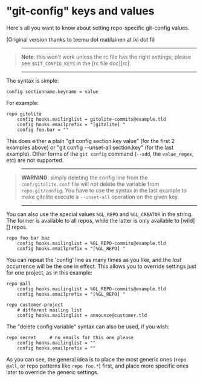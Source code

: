 # "git-config" keys and values

Here's all you want to know about setting repo-specific git-config values.

(Original version thanks to teemu dot matilainen at iki dot fi)

>   ----

>   **Note**: this won't work unless the rc file has the right settings;
>   please see `$GIT_CONFIG_KEYS` in the [rc file doc][rc].

>   ----

The syntax is simple:

    config sectionname.keyname = value

For example:

    repo gitolite
        config hooks.mailinglist = gitolite-commits@example.tld
        config hooks.emailprefix = "[gitolite] "
        config foo.bar = ""

This does either a plain "git config section.key value" (for the first 2
examples above) or "git config --unset-all section.key" (for the last
example).  Other forms of the `git config` command (`--add`, the
`value_regex`, etc) are not supported.

>   ----

>   **WARNING**: simply deleting the config line from the `conf/gitolite.conf`
>   file will *not* delete the variable from `repo.git/config`.  You have to
>   use the syntax in the last example to make gitolite execute a
>   `--unset-all` operation on the given key.

>   ----

You can also use the special values `%GL_REPO` and `%GL_CREATOR` in the
string.  The former is available to all repos, while the latter is only
available to [wild][] repos.

    repo foo bar baz
        config hooks.mailinglist = %GL_REPO-commits@example.tld
        config hooks.emailprefix = "[%GL_REPO] "

You can repeat the 'config' line as many times as you like, and the *last*
occurrence will be the one in effect.  This allows you to override settings
just for one project, as in this example:

    repo @all
        config hooks.mailinglist = %GL_REPO-commits@example.tld
        config hooks.emailprefix = "[%GL_REPO] "

    repo customer-project
        # different mailing list
        config hooks.mailinglist = announce@customer.tld

The "delete config variable" syntax can also be used, if you wish:

    repo secret     # no emails for this one please
        config hooks.mailinglist = ""
        config hooks.emailprefix = ""

As you can see, the general idea is to place the most generic ones (`repo
@all`, or repo patterns like `repo foo.*`) first, and place more specific ones
later to override the generic settings.
